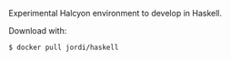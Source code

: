 Experimental Halcyon environment to develop in Haskell.

Download with:

```
$ docker pull jordi/haskell
```

